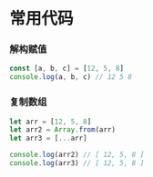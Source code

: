 # 常用代码

### 解构赋值

```js
const [a, b, c] = [12, 5, 8]
console.log(a, b, c) // 12 5 8
```

### 复制数组

```js
let arr = [12, 5, 8]
let arr2 = Array.from(arr)
let arr3 = [...arr]

console.log(arr2) // [ 12, 5, 8 ]
console.log(arr3) // [ 12, 5, 8 ]
```